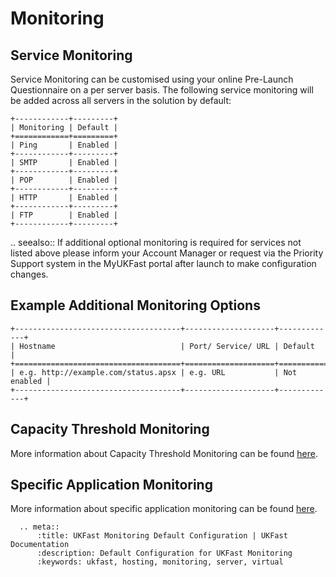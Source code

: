 # Monitoring

## Service Monitoring

Service Monitoring can be customised using your online Pre-Launch Questionnaire on a per server basis. The following service monitoring will be added across all servers in the solution by default:
```eval_rst
+------------+---------+
| Monitoring | Default |
+============+=========+
| Ping       | Enabled |
+------------+---------+
| SMTP       | Enabled |
+------------+---------+
| POP        | Enabled |
+------------+---------+
| HTTP       | Enabled |
+------------+---------+
| FTP        | Enabled |
+------------+---------+
```
.. seealso::
   If additional optional monitoring is required for services not listed above please inform your Account Manager or request via the Priority Support system in the MyUKFast portal after launch to make configuration changes.

## Example Additional Monitoring Options

```eval_rst
+-------------------------------------+--------------------+-------------+
| Hostname                            | Port/ Service/ URL | Default     |
+=====================================+====================+=============+
| e.g. http://example.com/status.apsx | e.g. URL           | Not enabled |
+-------------------------------------+--------------------+-------------+
```

## Capacity Threshold Monitoring

More information about Capacity Threshold Monitoring can be found [here](ctm.md).

## Specific Application Monitoring

More information about specific application monitoring can be found [here](app_monitoring.md).

```eval_rst
  .. meta::
      :title: UKFast Monitoring Default Configuration | UKFast Documentation
      :description: Default Configuration for UKFast Monitoring
      :keywords: ukfast, hosting, monitoring, server, virtual
